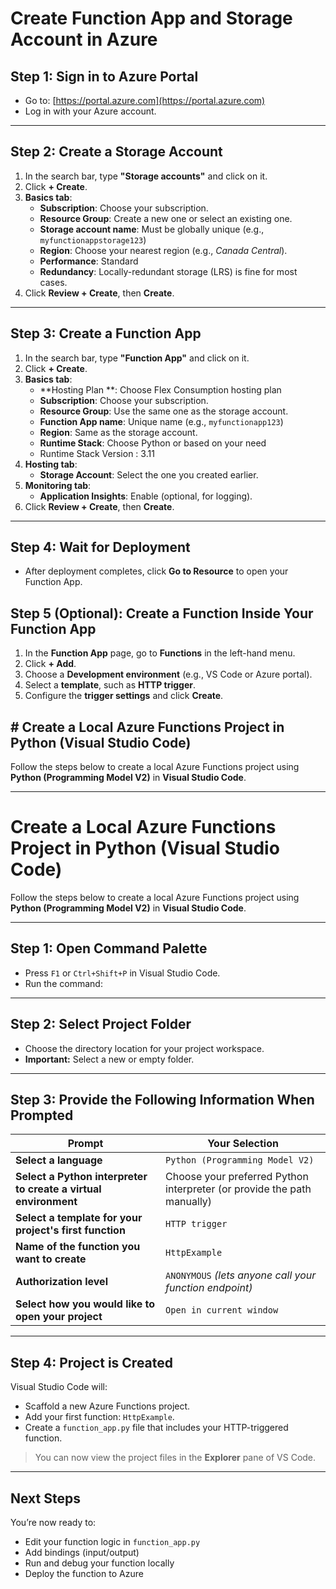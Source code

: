 # Create Function App and Storage Account in Azure

## Step 1: Sign in to Azure Portal

- Go to: [https://portal.azure.com](https://portal.azure.com)
- Log in with your Azure account.

---

## Step 2: Create a Storage Account

1. In the search bar, type **"Storage accounts"** and click on it.
2. Click **+ Create**.
3. **Basics tab**:
   - **Subscription**: Choose your subscription.
   - **Resource Group**: Create a new one or select an existing one.
   - **Storage account name**: Must be globally unique (e.g., `myfunctionappstorage123`)
   - **Region**: Choose your nearest region (e.g., *Canada Central*).
   - **Performance**: Standard
   - **Redundancy**: Locally-redundant storage (LRS) is fine for most cases.
4. Click **Review + Create**, then **Create**.

---

## Step 3: Create a Function App

1. In the search bar, type **"Function App"** and click on it.
2. Click **+ Create**.
3. **Basics tab**:
   - **Hosting Plan **: Choose Flex Consumption hosting plan
   - **Subscription**: Choose your subscription.
   - **Resource Group**: Use the same one as the storage account.
   - **Function App name**: Unique name (e.g., `myfunctionapp123`)
   - **Region**: Same as the storage account.
   - **Runtime Stack**: Choose Python or based on your need
    - Runtime Stack Version : 3.11
5. **Hosting tab**:
   - **Storage Account**: Select the one you created earlier.
6. **Monitoring tab**:
   - **Application Insights**: Enable (optional, for logging).
7. Click **Review + Create**, then **Create**.

---

## Step 4: Wait for Deployment

- After deployment completes, click **Go to Resource** to open your Function App.

## Step 5 (Optional): Create a Function Inside Your Function App

1. In the **Function App** page, go to **Functions** in the left-hand menu.
2. Click **+ Add**.
3. Choose a **Development environment** (e.g., VS Code or Azure portal).
4. Select a **template**, such as **HTTP trigger**.
5. Configure the **trigger settings** and click **Create**.

## # Create a Local Azure Functions Project in Python (Visual Studio Code)

Follow the steps below to create a local Azure Functions project using **Python (Programming Model V2)** in **Visual Studio Code**.

---

# Create a Local Azure Functions Project in Python (Visual Studio Code)

Follow the steps below to create a local Azure Functions project using **Python (Programming Model V2)** in **Visual Studio Code**.

---

## Step 1: Open Command Palette

- Press `F1` or `Ctrl+Shift+P` in Visual Studio Code.
- Run the command:  

---

## Step 2: Select Project Folder

- Choose the directory location for your project workspace.
- **Important:** Select a new or empty folder.  
---

## Step 3: Provide the Following Information When Prompted

| Prompt | Your Selection |
|--------|----------------|
| **Select a language** | `Python (Programming Model V2)` |
| **Select a Python interpreter to create a virtual environment** | Choose your preferred Python interpreter (or provide the path manually) |
| **Select a template for your project's first function** | `HTTP trigger` |
| **Name of the function you want to create** | `HttpExample` |
| **Authorization level** | `ANONYMOUS` *(lets anyone call your function endpoint)* |
| **Select how you would like to open your project** | `Open in current window` |

---

## Step 4: Project is Created

Visual Studio Code will:

- Scaffold a new Azure Functions project.
- Add your first function: `HttpExample`.
- Create a `function_app.py` file that includes your HTTP-triggered function.

> You can now view the project files in the **Explorer** pane of VS Code.

---

## Next Steps

You’re now ready to:
- Edit your function logic in `function_app.py`
- Add bindings (input/output)
- Run and debug your function locally
- Deploy the function to Azure



